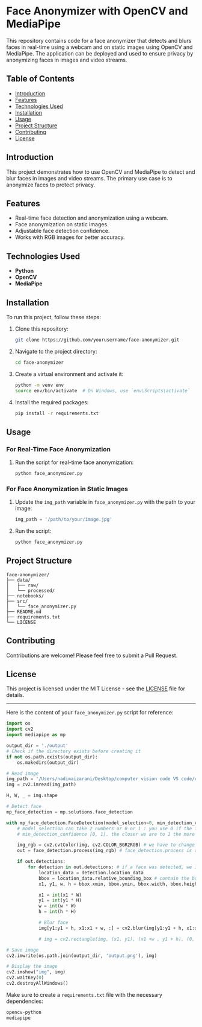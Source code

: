 
# Face Anonymizer with OpenCV and MediaPipe

This repository contains code for a face anonymizer that detects and blurs faces in real-time using a webcam and on static images using OpenCV and MediaPipe. The application can be deployed and used to ensure privacy by anonymizing faces in images and video streams.

## Table of Contents
- [Introduction](#introduction)
- [Features](#features)
- [Technologies Used](#technologies-used)
- [Installation](#installation)
- [Usage](#usage)
- [Project Structure](#project-structure)
- [Contributing](#contributing)
- [License](#license)

## Introduction
This project demonstrates how to use OpenCV and MediaPipe to detect and blur faces in images and video streams. The primary use case is to anonymize faces to protect privacy.

## Features
- Real-time face detection and anonymization using a webcam.
- Face anonymization on static images.
- Adjustable face detection confidence.
- Works with RGB images for better accuracy.

## Technologies Used
- **Python**
- **OpenCV**
- **MediaPipe**

## Installation
To run this project, follow these steps:

1. Clone this repository:
    ```bash
    git clone https://github.com/yourusername/face-anonymizer.git
    ```

2. Navigate to the project directory:
    ```bash
    cd face-anonymizer
    ```

3. Create a virtual environment and activate it:
    ```bash
    python -m venv env
    source env/bin/activate  # On Windows, use `env\Scripts\activate`
    ```

4. Install the required packages:
    ```bash
    pip install -r requirements.txt
    ```

## Usage
### For Real-Time Face Anonymization
1. Run the script for real-time face anonymization:
    ```bash
    python face_anonymizer.py
    ```

### For Face Anonymization in Static Images
1. Update the `img_path` variable in `face_anonymizer.py` with the path to your image:
    ```python
    img_path = '/path/to/your/image.jpg'
    ```

2. Run the script:
    ```bash
    python face_anonymizer.py
    ```

## Project Structure
```
face-anonymizer/
├── data/
│   ├── raw/
│   └── processed/
├── notebooks/
├── src/
│   └── face_anonymizer.py
├── README.md
├── requirements.txt
└── LICENSE
```

## Contributing
Contributions are welcome! Please feel free to submit a Pull Request.

## License
This project is licensed under the MIT License - see the [LICENSE](LICENSE) file for details.

---

Here is the content of your `face_anonymizer.py` script for reference:

```python
import os
import cv2
import mediapipe as mp

output_dir = './output'
# Check if the directory exists before creating it
if not os.path.exists(output_dir):
    os.makedirs(output_dir)

# Read image
img_path = '/Users/nadimaizarani/Desktop/computer vision code VS code/computer vision test/100_0250 copy.JPG'
img = cv2.imread(img_path)

H, W, _ = img.shape

# Detect face
mp_face_detection = mp.solutions.face_detection

with mp_face_detection.FaceDetection(model_selection=0, min_detection_confidence=0.5) as face_detection:
    # model_selection can take 2 numbers or 0 or 1 : you use 0 if the face is close to the camera, 1 if it's far (more than 5 m)
    # min_detection_confidence [0, 1]. the closer we are to 1 the more accurate the model is going to identify faces but it can land some errors if the face is not 100% clear.

    img_rgb = cv2.cvtColor(img, cv2.COLOR_BGR2RGB) # we have to change the image to RGB because mediapipe works with RGB images 
    out = face_detection.process(img_rgb) # face_detection.process is a function in mediapipe to detect faces 

    if out.detections:
        for detection in out.detections: # if a face was detected, we iterate through each result (face scanned) to extract informations
            location_data = detection.location_data
            bbox = location_data.relative_bounding_box # contain the bounding box of the face detected 
            x1, y1, w, h = bbox.xmin, bbox.ymin, bbox.width, bbox.height 

            x1 = int(x1 * W)
            y1 = int(y1 * H)
            w = int(w * W)
            h = int(h * H)

            # Blur face
            img[y1:y1 + h, x1:x1 + w, :] = cv2.blur(img[y1:y1 + h, x1:x1 + w, :], (100, 100))

            # img = cv2.rectangle(img, (x1, y1), (x1 +w , y1 + h), (0, 255, 0), 10)

# Save image
cv2.imwrite(os.path.join(output_dir, 'output.png'), img)

# Display the image
cv2.imshow("img", img)
cv2.waitKey(0)
cv2.destroyAllWindows()
```

Make sure to create a `requirements.txt` file with the necessary dependencies:

```txt
opencv-python
mediapipe
```
